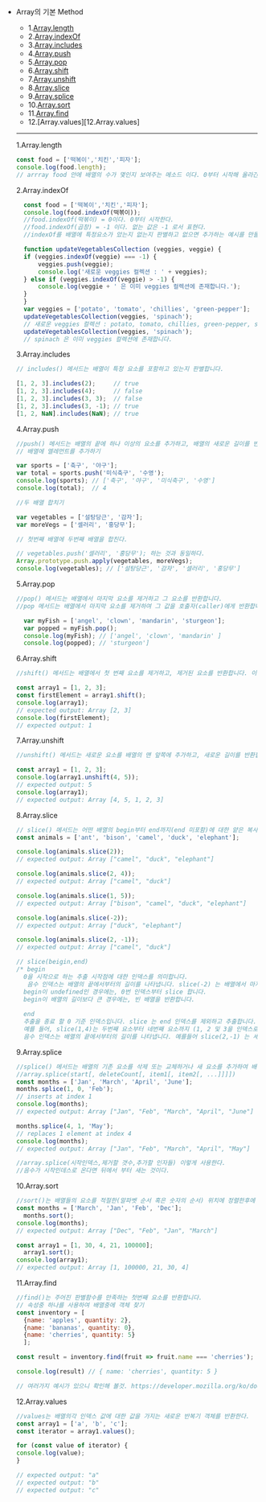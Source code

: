 
+ Array의 기본 Method
  + 1.[Array.length](1.Array.length)
  + 2.[Array.indexOf](2.Array.indexOf)
  + 3.[Array.includes](3.Array.includes)
  + 4.[Array.push](4.Arry.push)
  + 5.[Array.pop](5.Array.pop)
  + 6.[Array.shift](6.Array.shift)
  + 7.[Array.unshift](7.Array.unshift)
  + 8.[Array.slice](8.Array.slice)
  + 9.[Array.splice](9.Array.splice)
  + 10.[Array.sort](10.Array.sort)
  + 11.[Array.find](11.Array.find)
  + 12.[Array.values][12.Array.values]
  ***
  
  1.Array.length
  
    ```javascript
    const food = ['떡복이','치킨','피자'];
    console.log(food.length);
    // arrray food 안에 배열의 수가 몇인지 보여주는 메소드 이다. 0부터 시작해 올라간다.
    ```
  
  2.Array.indexOf
  
  ```javascript
    const food = ['떡복이','치킨','피자'];
    console.log(food.indexOf(떡볶이));
    //food.indexOf(떡볶이) = 0이다. 0부터 시작한다.
    //food.indexOf(곱창) = -1 이다. 없는 값은 -1 로서 표현다.
    //indexOf를 배열에 특정요소가 았는지 없는지 판별하고 없으면 추가하는 예시를 만들어보자

    function updateVegetablesCollection (veggies, veggie) {
    if (veggies.indexOf(veggie) === -1) {
        veggies.push(veggie);
        console.log('새로운 veggies 컬렉션 : ' + veggies);
    } else if (veggies.indexOf(veggie) > -1) {
        console.log(veggie + ' 은 이미 veggies 컬렉션에 존재합니다.');
    }
    }
    var veggies = ['potato', 'tomato', 'chillies', 'green-pepper'];
    updateVegetablesCollection(veggies, 'spinach');
    // 새로운 veggies 컬렉션 : potato, tomato, chillies, green-pepper, spinach
    updateVegetablesCollection(veggies, 'spinach');
    // spinach 은 이미 veggies 컬렉션에 존재합니다.
    ```
  
  3.Array.includes
    
    ```javascript
   // includes() 메서드는 배열이 특정 요소를 포함하고 있는지 판별합니다.

    [1, 2, 3].includes(2);     // true
    [1, 2, 3].includes(4);     // false
    [1, 2, 3].includes(3, 3);  // false
    [1, 2, 3].includes(3, -1); // true
    [1, 2, NaN].includes(NaN); // true
    ```
  
  4.Array.push
    
    ```javascript
    //push() 메서드는 배열의 끝에 하나 이상의 요소를 추가하고, 배열의 새로운 길이를 반환합니다.
    // 배열에 엘레먼트를 추가하기

    var sports = ['축구', '야구'];
    var total = sports.push('미식축구', '수영');
    console.log(sports); // ['축구', '야구', '미식축구', '수영']
    console.log(total);  // 4
    
    //두 배열 합치기

    var vegetables = ['설탕당근', '감자'];
    var moreVegs = ['셀러리', '홍당무'];

    // 첫번째 배열에 두번째 배열을 합친다.

    // vegetables.push('셀러리', '홍당무'); 하는 것과 동일하다.
    Array.prototype.push.apply(vegetables, moreVegs);
    console.log(vegetables); // ['설탕당근', '감자', '셀러리', '홍당무']
    ```
  
  5.Array.pop
  
  ```javascript
  //pop() 메서드는 배열에서 마지막 요소를 제거하고 그 요소를 반환합니다.
  //pop 메서드는 배열에서 마지막 요소를 제거하여 그 값을 호출자(caller)에게 반환합니다.

    var myFish = ['angel', 'clown', 'mandarin', 'sturgeon'];
    var popped = myFish.pop();
    console.log(myFish); // ['angel', 'clown', 'mandarin' ]
    console.log(popped); // 'sturgeon']
    ```
  
  6.Array.shift
 
  ```javascript
  //shift() 메서드는 배열에서 첫 번째 요소를 제거하고, 제거된 요소를 반환합니다. 이 메서드는 배열의 길이를 변하게 합니다.

  const array1 = [1, 2, 3];
  const firstElement = array1.shift();
  console.log(array1);
  // expected output: Array [2, 3]
  console.log(firstElement);
  // expected output: 1
  ```
  
  7.Array.unshift
  
  ```javascript
  //unshift() 메서드는 새로운 요소를 배열의 맨 앞쪽에 추가하고, 새로운 길이를 반환합니다.

  const array1 = [1, 2, 3];
  console.log(array1.unshift(4, 5));
  // expected output: 5
  console.log(array1);
  // expected output: Array [4, 5, 1, 2, 3]
  ```

  8.Array.slice

  ```javascript
  // slice() 메서드는 어떤 배열의 begin부터 end까지(end 미포함)에 대한 얕은 복사본을 새로운 배열 객체로 반환합니다. **원본 배열은 바뀌지 않습니다**.
  const animals = ['ant', 'bison', 'camel', 'duck', 'elephant'];

  console.log(animals.slice(2));
  // expected output: Array ["camel", "duck", "elephant"]

  console.log(animals.slice(2, 4));
  // expected output: Array ["camel", "duck"]

  console.log(animals.slice(1, 5));
  // expected output: Array ["bison", "camel", "duck", "elephant"]

  console.log(animals.slice(-2));
  // expected output: Array ["duck", "elephant"]

  console.log(animals.slice(2, -1));
  // expected output: Array ["camel", "duck"]

  // slice(beigin,end)
  /* begin
    0을 시작으로 하는 추출 시작점에 대한 인덱스를 의미합니다.
     음수 인덱스는 배열의 끝에서부터의 길이를 나타냅니다. slice(-2) 는 배열에서 마지막 두 개의 엘리먼트를 추출합니다.
    begin이 undefined인 경우에는, 0번 인덱스부터 slice 합니다.
    begin이 배열의 길이보다 큰 경우에는, 빈 배열을 반환합니다.
    
    end
    추출을 종료 할 0 기준 인덱스입니다. slice 는 end 인덱스를 제외하고 추출합니다.
    예를 들어, slice(1,4)는 두번째 요소부터 네번째 요소까지 (1, 2 및 3을 인덱스로 하는 요소) 추출합니다.
    음수 인덱스는 배열의 끝에서부터의 길이를 나타냅니다. 예를들어 slice(2,-1) 는 세번째부터 끝에서 두번째 요소까지 추출합니다
    ```

  9.Array.splice 
  ```javascript
  //splice() 메서드는 배열의 기존 요소를 삭제 또는 교체하거나 새 요소를 추가하여 배열의 내용을 변경합니다.
  //array.splice(start[, deleteCount[, item1[, item2[, ...]]]])  
  const months = ['Jan', 'March', 'April', 'June'];
  months.splice(1, 0, 'Feb');
  // inserts at index 1
  console.log(months);
  // expected output: Array ["Jan", "Feb", "March", "April", "June"]

  months.splice(4, 1, 'May');
  // replaces 1 element at index 4
  console.log(months);
  // expected output: Array ["Jan", "Feb", "March", "April", "May"]

  //array.splice(시작인덱스,제거할 갯수,추가할 인자들) 이렇게 사용한다.
  //음수가 시작인데스로 온다면 뒤에서 부터 새는 것이다.
  ```

  10.Array.sort
  ```javascript 
  //sort()는 배열들의 요소를 적절한(알파벳 순서 혹은 숫자의 순서) 위치에 정렬한후에 그 배열을 출력한다.
  const months = ['March', 'Jan', 'Feb', 'Dec'];
    months.sort();
  console.log(months);
  // expected output: Array ["Dec", "Feb", "Jan", "March"]

  const array1 = [1, 30, 4, 21, 100000];
    array1.sort();
  console.log(array1);
  // expected output: Array [1, 100000, 21, 30, 4]
  ```

  11.Array.find
  ```javascript
  //find()는 주어진 판별함수를 만족하는 첫번째 요소를 반환합니다.
  // 속성중 하나를 사용하여 배열중에 객체 찾기
  const inventory = [
    {name: 'apples', quantity: 2},
    {name: 'bananas', quantity: 0},
    {name: 'cherries', quantity: 5}
    ];

  const result = inventory.find(fruit => fruit.name === 'cherries');

  console.log(result) // { name: 'cherries', quantity: 5 }

  // 여러가지 예시가 있으니 확인해 볼것. https://developer.mozilla.org/ko/docs/Web/JavaScript/Reference/Global_Objects/Array/find
  ```
  12.Array.values
  ```javascript
  //values는 배열의각 인덱스 값에 대한 값을 가지는 새로운 반복기 객체를 반환한다.
  const array1 = ['a', 'b', 'c'];
  const iterator = array1.values();

  for (const value of iterator) {
  console.log(value);
  }

  // expected output: "a"
  // expected output: "b"
  // expected output: "c"
  ```

  
  

